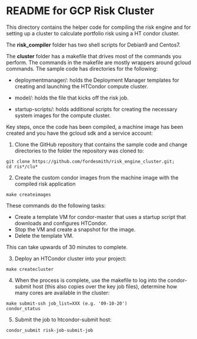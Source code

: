 # README for GCP Risk Cluster

This directory contains the helper code for compiling the risk engine and for setting up a cluster to calculate portfolio risk using a HT condor cluster. 

The **risk_compiler** folder has two shell scripts for Debian9 and Centos7.

The **cluster** folder has a makefile that drives most of the commands you perform. The commands in the makefile are mostly wrappers around gcloud commands. The sample code has directories for the following:

* deploymentmanager/:  holds the Deployment Manager templates for creating and launching the HTCondor compute cluster.

* model/: holds the file that kicks off the risk job. 

* startup-scripts/:  holds additional scripts for creating the necessary system images for the compute cluster.

Key steps, once the code has been compiled, a machine image has been created and you have the gcloud sdk and a service account:

1. Clone the GitHub repository that contains the sample code and change directories to the folder the repository was cloned to:

```
git clone https://github.com/fordesmith/risk_engine_cluster.git;
cd ris*/clu*
```

2. Create the custom condor images from the machine image with the compiled risk application

```
make createimages
```


These commands do the following tasks:
* Create a template VM for condor-master that uses a startup script that downloads and configures HTCondor.
* Stop the VM and create a snapshot for the image.
* Delete the template VM.

This can take upwards of 30 minutes to complete.

3. Deploy an HTCondor cluster into your project:

```
make createcluster
```


4. When the process is complete, use the makefile to log into the condor-submit host (this also copies over the key job files), determine how many cores are available in the cluster:

```
make submit-ssh job_list=XXX (e.g. '09-10-20')
condor_status
```


5. Submit the job to htcondor-submit host:

```
condor_submit risk-job-submit-job
```